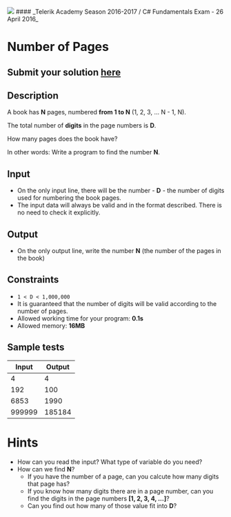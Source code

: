 <img src="https://raw.githubusercontent.com/TelerikAcademy/Common/master/logos/telerik-header-logo.png" />
#### _Telerik Academy Season 2016-2017 / C# Fundamentals Exam - 26 April 2016_

# Number of Pages

## Submit your solution [here](http://bgcoder.com/Contests/Practice/Index/337#2)

## Description

A book has **N** pages, numbered **from 1 to N** (1, 2, 3, ... N - 1, N).

The total number of **digits** in the page numbers is **D**.

How many pages does the book have?

In other words: Write a program to find the number **N**.

## Input

- On the only input line, there will be the number - **D** - the number of digits used for numbering the book pages.
- The input data will always be valid and in the format described. There is no need to check it explicitly.

## Output

- On the only output line, write the number **N** (the number of the pages in the book)

## Constraints

- `1 < D < 1,000,000`
- It is guaranteed that the number of digits will be valid according to the number of pages.
- Allowed working time for your program: **0.1s**
- Allowed memory: **16MB**

## Sample tests

|  Input  |  Output  |
|---------|----------|
| 4       | 4        |
| 192     | 100      |
| 6853    | 1990     |
| 999999  | 185184   |

# Hints
- How can you read the input? What type of variable do you need?
- How can we find **N**?
    - If you have the number of a page, can you calcute how many digits that page has?
    - If you know how many digits there are in a page number, can you find the digits in the page numbers **[1, 2, 3, 4, ...]**?
    - Can you find out how many of those value fit into **D**?
        
